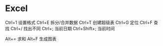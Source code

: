 # Excel
Ctrl+1 设置格式
Ctrl+E 拆分/合并数据
Ctrl+T 创建超级表
Ctrl+G 定位
Ctrl+F 查找
Ctrl+/ 找出不同
Ctrl+; 当前日期
Ctrl+Shift+; 当前时间


Alt+= 求和
Alt+F 生成图表
